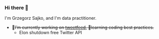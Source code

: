 ### Hi there 👋
I'm Grzegorz Sajko, and I'm data practitioner.
- 🔭~~I’m currently working on [tweetfeed](https://github.com/gsajko/tweetfeed), 🌱learning coding best practices.~~
  - Elon shutdown free Twitter API  

<!--
**gsajko/gsajko** is a ✨ _special_ ✨ repository because its `README.md` (this file) appears on your GitHub profile.

Here are some ideas to get you started:

- 🔭 I’m currently working on ...
- 🌱 I’m currently learning ...
- 👯 I’m looking to collaborate on ...
- 🤔 I’m looking for help with ...
- 💬 Ask me about ...
- 📫 How to reach me: ...
- 😄 Pronouns: ...
- ⚡ Fun fact: ...
-->
